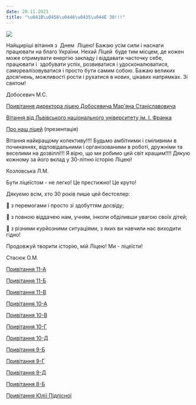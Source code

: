 ```yaml
---
date: 20.11.2021
title: "\u041B\u0456\u0446\u0435\u044E 30!!!"
---
```

![](/files/ліцею-30-лого.jpg)

Найщиріші вітання з  Днем  Ліцею! Бажаю усім сили і наснаги  працювати на благо України. Нехай Ліцей  буде тим місцем, де кожен може отримувати енергію закладу і віддавати часточку себе, працювати і  здобувати успіх, розвиватися і удосконалюватися, самореалізовуватися і просто бути самим собою. Бажаю великих досягнень, можливості рости і рухатися в нових, цікавих напрямках. Зі святом!

Добосевич М.С.

[Привітання директора ліцею Добосевича Мар'яна Станіславовича](https://youtu.be/3u6QLwJ5Gsg)

[Вітання від Львівського національного університету ім. І. Франка](/files/ліцею-30-vitannia_ліцею_2021.doc "Vitannia_Ліцею_2021.doc")

[Про наш ліцей](/files/ліцею-30-презентація-ліцею.ppsx "Презентація ліцею.ppsx")
(презентація)

Вітання найкращому колективу!!!! Будьмо амбітними і сміливими в починаннях, відповідальними і організованими в роботі, дружніми та веселими на дозвіллі!!! Я вірю, що ми робимо цей світ кращим!!!! Дякую кожному за його вклад у 30-літню історію Ліцею!

Козловська Л.М.

Бути ліцеїстом - не легко! Це престижно! Це круто!

Дякуємо всім, хто 30 років пише цей бестселер:

👊 з перемогами і просто зі здобуттям досвіду;

👊 з повною віддачею нам, учням, інколи обділивши увагою своїх дітей;

👊 з різними курйозними ситуаціями, з яких ви навчили нас виходити гідно!

Продовжуй творити історію, мій Ліцею! Ми - ліцеїсти!

Стасюк О.М.

[Привітання 11-А](https://youtu.be/giI1KvWthOY)

[Привітання 11-Б](/files/ліцею-30-привітання-від-11б.mp4 "Привітання від 11Б.mp4")

[Привітання 11-В](/files/ліцею-30-привітання-від-11в.mp4 "Привітання від 11В.mp4")

[Привітання 10-А](/files/ліцею-30-привітання-10а.mov "Привітання 10А.MOV")

[Привітання 10-В](https://youtu.be/vAYOYE7s9wk)

[Привітання 10-Г](/files/ліцею-30-привітання-від-10г.mp4 "Привітання від 10Г.mp4")

[Привітання 10-Д](/files/ліцею-30-привітання-від-10д.mp4 "Привітання від 10Д.mp4")

[Привітання 9-Б](https://youtu.be/7L9npb7MMGA)

[Привітання 9-Г](https://www.youtube.com/watch?v=8sIFolwnBMg&ab_channel=ЯрославКобрин)

[Привітання 9-Д](/files/ліцею-30-привітаня-від-9д.mp4 "Привітаня від 9Д.mp4")

[Привітання 8-Б](/files/ліцею-30-привітання-від-8б.mp4 "Привітання від 8Б.mp4")

[Привітання Юлії Підлісної](/files/ліцею-30-вітання-від-юлі-підлісної.mp4 "Вітання від Юлі Підлісної.mp4")